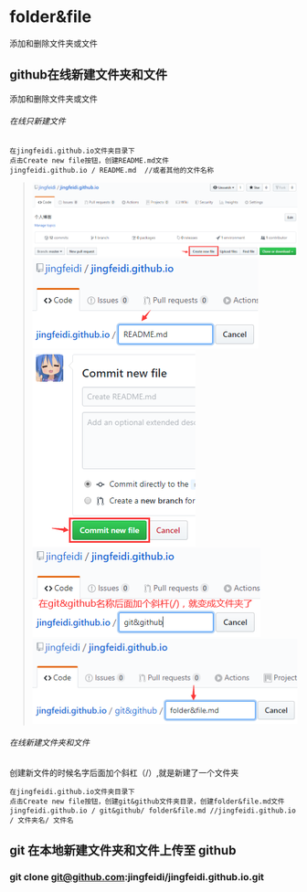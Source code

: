 # folder&file
添加和删除文件夹或文件


## github在线新建文件夹和文件
添加和删除文件夹或文件
###### 在线只新建文件
```
在jingfeidi.github.io文件夹目录下
点击Create new file按钮，创建README.md文件
jingfeidi.github.io / README.md  //或者其他的文件名称
```
>![](https://github.com/jingfeidi/jingfeidi.github.io/blob/master/git%26github/img/20200114173022.png)
>![](https://github.com/jingfeidi/jingfeidi.github.io/blob/master/git%26github/img/20200114173352.png)
>![](https://github.com/jingfeidi/jingfeidi.github.io/blob/master/git%26github/img/20200114173510.png)
>![](https://github.com/jingfeidi/jingfeidi.github.io/blob/master/git%26github/img/20200114173715.png)
>![](https://github.com/jingfeidi/jingfeidi.github.io/blob/master/git%26github/img/20200114173825.png)

###### 在线新建文件夹和文件
创建新文件的时候名字后面加个斜杠（/）,就是新建了一个文件夹
```
在jingfeidi.github.io文件夹目录下
点击Create new file按钮，创建git&github文件夹目录，创建folder&file.md文件
jingfeidi.github.io / git&github/ folder&file.md //jingfeidi.github.io / 文件夹名/ 文件名
```

 ## git 在本地新建文件夹和文件上传至 github
 ### git clone git@github.com:jingfeidi/jingfeidi.github.io.git
